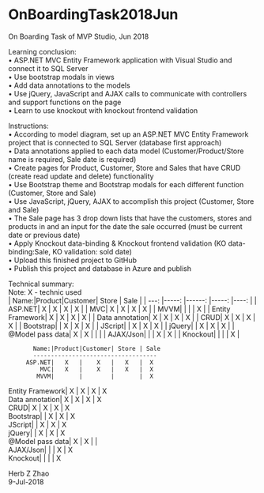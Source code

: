 # OnBoardingTask2018Jun   
On Boarding Task of MVP Studio, Jun 2018   

Learning conclusion:   
•	ASP.NET MVC Entity Framework application with Visual Studio and connect it to SQL Server    
•	Use bootstrap modals in views     
•	Add data annotations to the models   
•	Use jQuery, JavaScript and AJAX calls to communicate with controllers and support functions on the page    
•	Learn to use knockout with knockout frontend validation   
   
Instructions:    
•	According to model diagram, set up an ASP.NET MVC Entity Framework project that is connected to SQL Server (database first approach)   
•	Data annotations applied to each data model (Customer/Product/Store name is required, Sale date is required)   
•	Create pages for Product, Customer, Store and Sales that have CRUD (create read update and delete) functionality   
•	Use Bootstrap theme and Bootstrap modals for each different function (Customer, Store and Sale)   
•	Use JavaScript, jQuery, AJAX to accomplish this project (Customer, Store and Sale)   
•	The Sale page has 3 drop down lists that have the customers, stores and products in and an input for the date the sale occurred (must be current date or previous date)   
•	Apply Knockout data-binding & Knockout frontend validation (KO data-binding:Sale, KO validation: sold date)   
•	Upload this finished project to GitHub   
•	Publish this project and database in Azure and publish   
   
Technical summary:   
Note: X - technic used   
           | Name:|Product|Customer| Store | Sale |
           | ---: |-----: |------: |-----: |----: |
         | ASP.NET|   X   |    X   |   X   |  X   |
             | MVC|   X   |    X   |   X   |  X   |
            | MVVM|       |        |       |  X   |
| Entity Framework|   X   |    X   |   X   |  X   |
 | Data annotation|   X   |    X   |   X   |  X   |
            | CRUD|   X   |    X   |   X   |  X   |
       | Bootstrap|       |    X   |   X   |  X   |
         | JScript|       |    X   |   X   |  X   |
          | jQuery|       |    X   |   X   |  X   |
| @Model pass data|   X   |    X   |       |      |
       | AJAX/Json|       |        |   X   |  X   |
        | Knockout|       |        |       |  X   |
   
           Name:|Product|Customer| Store | Sale   
           -----------------------------------   
         ASP.NET|   X   |    X   |   X   |  X   
             MVC|   X   |    X   |   X   |  X   
            MVVM|       |        |       |  X   
Entity Framework|   X   |    X   |   X   |  X   
 Data annotation|   X   |    X   |   X   |  X   
            CRUD|   X   |    X   |   X   |  X   
       Bootstrap|       |    X   |   X   |  X   
         JScript|       |    X   |   X   |  X   
          jQuery|       |    X   |   X   |  X   
@Model pass data|   X   |    X   |       |      
       AJAX/Json|       |        |   X   |  X   
        Knockout|       |        |       |  X   
   
Herb Z Zhao   
9-Jul-2018   
